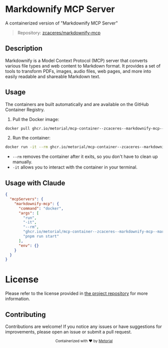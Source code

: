 
# Markdownify MCP Server

A containerized version of "Markdownify MCP Server"

> Repository: [zcaceres/markdownify-mcp](https://github.com/zcaceres/markdownify-mcp)

## Description

Markdownify is a Model Context Protocol (MCP) server that converts various file types and web content to Markdown format. It provides a set of tools to transform PDFs, images, audio files, web pages, and more into easily readable and shareable Markdown text.


## Usage

The containers are built automatically and are available on the GitHub Container Registry.

1. Pull the Docker image:

```bash
docker pull ghcr.io/metorial/mcp-container--zcaceres--markdownify-mcp--markdownify-mcp
```

2. Run the container:

```bash
docker run -it --rm ghcr.io/metorial/mcp-container--zcaceres--markdownify-mcp--markdownify-mcp 
```

- `--rm` removes the container after it exits, so you don't have to clean up manually.
- `-it` allows you to interact with the container in your terminal.



## Usage with Claude

```json
{
  "mcpServers": {
    "markdownify-mcp": {
      "command": "docker",
      "args": [
        "run",
        "-it",
        "--rm",
        "ghcr.io/metorial/mcp-container--zcaceres--markdownify-mcp--markdownify-mcp",
        "pnpm run start"
      ],
      "env": {}
    }
  }
}
```

# License

Please refer to the license provided in [the project repository](https://github.com/zcaceres/markdownify-mcp) for more information.

## Contributing

Contributions are welcome! If you notice any issues or have suggestions for improvements, please open an issue or submit a pull request.

<div align="center">
  <sub>Containerized with ❤️ by <a href="https://metorial.com">Metorial</a></sub>
</div>
  